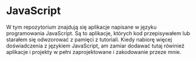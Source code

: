 # JavaScript
W tym repozytorium znajdują się aplikacje napisane w języku programowania JavaScript. Są to aplikacje, których kod przepisywałem lub starałem się odwzorować z pamięci z tutoriali. Kiedy nabiorę więcej doświadczenia z językiem JavaScript, am zamiar dodawać tutaj rówinież aplikacje i projekty w pełni zaprojektowane i zakodowanie przeze mnie.

